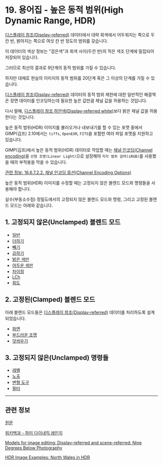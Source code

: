 # 19. 용어집 - 높은 동적 범위(High Dynamic Range, HDR)
[디스플레이 참조(Display-referred)](./19-glossaryx-display_referred.md) 데이터에서 대략 회색에서 어두워지는 쪽으로 두칸 반, 밝아지는 쪽으로 여섯 칸 반 정도의 범위를 갖습니다.

이 데이터의 색상 정보는 "검은색"과 회색 사이(두칸 반)의 적은 색조 단계에 밀집되어 저장되어 있습니다.

그러므로 최선의 결과로 9단계의 동적 범위를 가질 수 있습니다.

하지만 대체로 현실의 이미지의 동적 범위를 20단계 혹은 그 이상의 단계를 가질 수 있습니다.

[디스플레이 참조(Display-referred)](./19-glossaryx-display_referred.md) 데이터의 동적 범위 제한에 대한 일반적인 해결책은 장면 데이터를 인코딩하는데 필요한 높은 값만큼 채널 값을 허용하는 것입니다.

다시 말해, [디스플레이 참조 하얀색(Display-referred white)](./19-glossaryx-display_referred_white.md)보다 밝은 채널 값을 허용한다는 것입니다.

높은 동적 범위(HDR) 이미지를 불러오거나 내보내기를 할 수 있는 포맷 중에서 GIMP(김프) 2.10에서는 `tiffs`, `OpenEXR`, `FITS`을 포함한 여러 파일 포맷을 지원하고 있습니다.

GIMP(김프)에서 높은 동적 범위(HDR) 데이터로 작업할 때는 [채널 인코딩(Channel encoding)](./19-glossaryx-channel_encoding.md)을 `선형 조명(Linear Light)`으로 설정해야 `지각 범위 감마(sRGB)`를 사용했을 때의 부작용을 막을 수 있습니다.

[관련 정보: 16.6.7.2.2. 채널 인코딩 옵션(Channel Encoding Options)](./16-06-07-02-02-channel_encoding_options.md)

높은 동적 범위(HDR) 이미지를 수정할 때는 고정되지 않은 블렌드 모드와 명령들을 사용해야 합니다.

실수(부동소수점) 정밀도에서의 고정되지 않은 블렌드 모드와 명령, 그리고 고정된 블렌드 모드는 아래와 같습니다.

## 1. 고정되지 않은(Unclamped) 블렌드 모드
- [일반](./08-02-01-01-normal.md)
- [더하기](./08-02-02-05-00-addition.md)
- [빼기](./08-02-05-03-subtract.md)
- [곱하기](./08-02-03-03-00-multiply.md)
- [밝은 색만](./08-02-02-01-00-lighten_only.md)
- [어두운 색만](./08-02-03-01-00-darken_only.md)
- [차이점](./08-02-05-01-difference.md)
- [LCh](./08-02-07-00-lch-components-layer-modes.md)
- [휘도](./08-02-07-05-luminance.md)

## 2. 고정된(Clamped) 블렌드 모드
아래 블렌드 모드들은 [디스플레이 참조(Display-referred)](./19-glossaryx-display_referred.md) 데이터를 처리하도록 설계되었습니다.

- [화면](./08-02-02-03-00-screen.md)
- [부드러운 조명](./08-02-04-02-soft_light.md)
- [덧씌우기](./08-02-04-01-overlay.md)

## 3. 고정되지 않은(Unclamped) 명령들
- [레벨](./16-08-10-00-levels.md)
- [노출](./16-08-07-00-exposure.md)
- [변형 도구](./14-04-00-transform-tools.md)
- [필터](./17-00-filters.md)

***

## 관련 정보

[원문](https://docs.gimp.org/2.10/ko/glossary.html#glossary-high-dynamic-range)

[위키백과 - 하이 다이내믹 레인지](https://ko.wikipedia.org/wiki/%ED%95%98%EC%9D%B4_%EB%8B%A4%EC%9D%B4%EB%82%B4%EB%AF%B9_%EB%A0%88%EC%9D%B8%EC%A7%80)

[Models for image editing: Display-referred and scene-referred: Nine Degrees Below Photography](https://ninedegreesbelow.com/photography/display-referred-scene-referred.html)

[HDR Image Examples: North Wales in HDR](https://www.cl.cam.ac.uk/~rkm38/local_area/local_area.html)